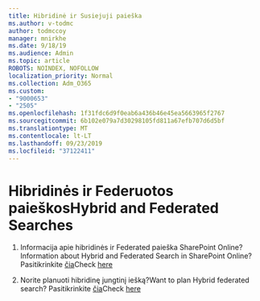 ```yaml
---
title: Hibridinė ir Susiejuji paieška
ms.author: v-todmc
author: todmccoy
manager: mnirkhe
ms.date: 9/18/19
ms.audience: Admin
ms.topic: article
ROBOTS: NOINDEX, NOFOLLOW
localization_priority: Normal
ms.collection: Adm_O365
ms.custom:
- "9000653"
- "2505"
ms.openlocfilehash: 1f31fdc6d9f0eab6a436b46e45ea5663965f2767
ms.sourcegitcommit: 6b102e079a7d30298105fd811a67efb707d6d5bf
ms.translationtype: MT
ms.contentlocale: lt-LT
ms.lasthandoff: 09/23/2019
ms.locfileid: "37122411"
---
```

# <a name="hybrid-and-federated-searches"></a><span data-ttu-id="efefd-102">Hibridinės ir Federuotos paieškos</span><span class="sxs-lookup"><span data-stu-id="efefd-102">Hybrid and Federated Searches</span></span> 

1. <span data-ttu-id="efefd-103">Informacija apie hibridinės ir Federated paieška SharePoint Online?</span><span class="sxs-lookup"><span data-stu-id="efefd-103">Information about Hybrid and Federated Search in SharePoint Online?</span></span>
    <span data-ttu-id="efefd-104">Pasitikrinkite [čia](https://docs.microsoft.com/sharepoint/hybrid/hybrid-search-in-sharepoint)</span><span class="sxs-lookup"><span data-stu-id="efefd-104">Check [here](https://docs.microsoft.com/sharepoint/hybrid/hybrid-search-in-sharepoint)</span></span>

2. <span data-ttu-id="efefd-105">Norite planuoti hibridinę jungtinį iešką?</span><span class="sxs-lookup"><span data-stu-id="efefd-105">Want to plan Hybrid federated search?</span></span>
    <span data-ttu-id="efefd-106">Pasitikrinkite [čia](https://docs.microsoft.com/sharepoint/hybrid/plan-hybrid-federated-search)</span><span class="sxs-lookup"><span data-stu-id="efefd-106">Check [here](https://docs.microsoft.com/sharepoint/hybrid/plan-hybrid-federated-search)</span></span>